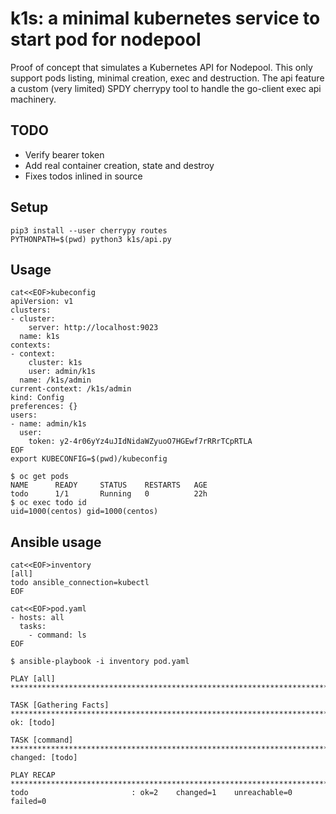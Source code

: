 # k1s: a minimal kubernetes service to start pod for nodepool

Proof of concept that simulates a Kubernetes API for Nodepool.
This only support pods listing, minimal creation, exec and destruction.
The api feature a custom (very limited) SPDY cherrypy tool to handle
the go-client exec api machinery.

## TODO

* Verify bearer token
* Add real container creation, state and destroy
* Fixes todos inlined in source

## Setup

```
pip3 install --user cherrypy routes
PYTHONPATH=$(pwd) python3 k1s/api.py
```

## Usage

```
cat<<EOF>kubeconfig
apiVersion: v1
clusters:
- cluster:
    server: http://localhost:9023
  name: k1s
contexts:
- context:
    cluster: k1s
    user: admin/k1s
  name: /k1s/admin
current-context: /k1s/admin
kind: Config
preferences: {}
users:
- name: admin/k1s
  user:
    token: y2-4r06yYz4uJIdNidaWZyuoO7HGEwf7rRRrTCpRTLA
EOF
export KUBECONFIG=$(pwd)/kubeconfig

$ oc get pods
NAME      READY     STATUS    RESTARTS   AGE
todo      1/1       Running   0          22h
$ oc exec todo id
uid=1000(centos) gid=1000(centos)
```

## Ansible usage

```
cat<<EOF>inventory
[all]
todo ansible_connection=kubectl
EOF

cat<<EOF>pod.yaml
- hosts: all
  tasks:
    - command: ls
EOF

$ ansible-playbook -i inventory pod.yaml

PLAY [all] ************************************************************************************************************

TASK [Gathering Facts] ************************************************************************************************
ok: [todo]

TASK [command] ********************************************************************************************************
changed: [todo]

PLAY RECAP ************************************************************************************************************
todo                       : ok=2    changed=1    unreachable=0    failed=0
```
